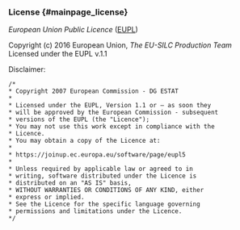 ### License  {#mainpage_license}

_European Union Public Licence_ ([EUPL](https://joinup.ec.europa.eu/community/eupl/og_page/eupl))

Copyright (c) 2016 European Union, _The EU-SILC Production Team_
Licensed under the EUPL v.1.1 

Disclaimer:

	/*
	* Copyright 2007 European Commission - DG ESTAT
	*
	* Licensed under the EUPL, Version 1.1 or – as soon they
	* will be approved by the European Commission - subsequent
	* versions of the EUPL (the "Licence");
	* You may not use this work except in compliance with the
	* Licence.
	* You may obtain a copy of the Licence at:
	*
	* https://joinup.ec.europa.eu/software/page/eupl5
	*
	* Unless required by applicable law or agreed to in
	* writing, software distributed under the Licence is
	* distributed on an "AS IS" basis,
	* WITHOUT WARRANTIES OR CONDITIONS OF ANY KIND, either
	* express or implied.
	* See the Licence for the specific language governing
	* permissions and limitations under the Licence.
	*/
